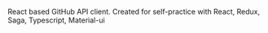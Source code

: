 React based GitHub API client. Created for self-practice with React, Redux, Saga, Typescript, Material-ui
